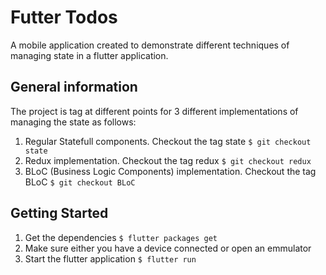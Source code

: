 # Futter Todos

A mobile application created to demonstrate different techniques of managing state in a flutter application.

## General information

The project is tag at different points for 3 different implementations of managing the state as follows:

1. Regular Statefull components. Checkout the tag state `$ git checkout state`
1. Redux implementation. Checkout the tag redux `$ git checkout redux`
1. BLoC (Business Logic Components) implementation. Checkout the tag BLoC `$ git checkout BLoC`

## Getting Started

1. Get the dependencies
`$ flutter packages get`
2. Make sure either you have a device connected or open an emmulator
3. Start the flutter application
`$ flutter run`
